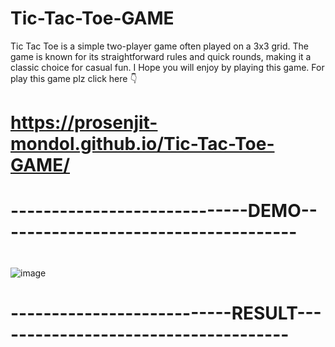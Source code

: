 # Tic-Tac-Toe-GAME
Tic Tac Toe is a simple two-player game often played on a 3x3 grid. The game is known for its straightforward rules and quick rounds, making it a classic choice for casual fun.
I Hope you will enjoy by playing this game.
For play this game plz click here 👇
# https://prosenjit-mondol.github.io/Tic-Tac-Toe-GAME/

# -----------------------------DEMO-------------------------------------
#
![image](https://github.com/user-attachments/assets/8234a34e-a2f9-47c9-830c-5113fa380249)
#
# ---------------------------RESULT-------------------------------------
#
